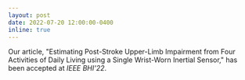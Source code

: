 ```yaml
---
layout: post
date: 2022-07-20 12:00:00-0400
inline: true
---
```


Our article, "Estimating Post-Stroke Upper-Limb Impairment from Four Activities of Daily Living using a Single Wrist-Worn Inertial Sensor," has been accepted at _IEEE BHI'22_.
